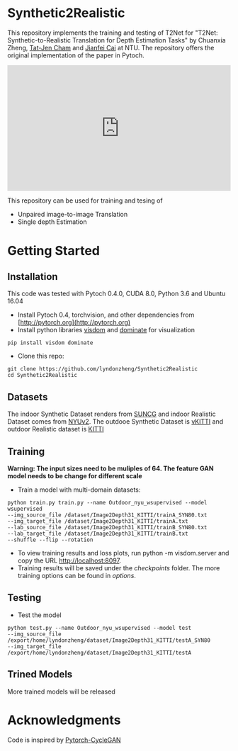 # Synthetic2Realistic
This repository implements the training and testing of T2Net for "T2Net: Synthetic-to-Realistic Translation for Depth Estimation Tasks" by Chuanxia Zheng, [Tat-Jen Cham](http://www.ntu.edu.sg/home/astjcham/) and [Jianfei Cai](http://www.ntu.edu.sg/home/asjfcai/) at NTU. The repository offers the original implementation of the paper in Pytoch.

<div style="max-width:640px; margin:0 auto 10px;" >
<div
style="position: relative;
width:100%;
padding-bottom:56.25%;
height:0;">
<iframe style="position: absolute;top: 0;left: 0;width: 100%;height: 100%;"  src="https://youtu.be/B6lOToIk0xY" frameborder="0" allowfullscreen></iframe>
</div>
</div>



This repository can be used for training and tesing of
- Unpaired image-to-image Translation
- Single depth Estimation

# Getting Started
## Installation
This code was tested with Pytoch 0.4.0, CUDA 8.0, Python 3.6 and Ubuntu 16.04
- Install Pytoch 0.4, torchvision, and other dependencies from [http://pytorch.org](http://pytorch.org)
- Install python libraries [visdom](https://github.com/facebookresearch/visdom) and [dominate](https://github.com/Knio/dominate) for visualization

```
pip install visdom dominate
```
- Clone this repo:

```
git clone https://github.com/lyndonzheng/Synthetic2Realistic
cd Synthetic2Realistic
```

## Datasets
The indoor Synthetic Dataset renders from [SUNCG](http://suncg.cs.princeton.edu/) and indoor Realistic Dataset comes from [NYUv2](https://cs.nyu.edu/~silberman/datasets/nyu_depth_v2.html).
The outdooe Synthetic Dataset is [vKITTI](http://www.europe.naverlabs.com/Research/Computer-Vision/Proxy-Virtual-Worlds) and outdoor Realistic dataset is [KITTI](http://www.cvlibs.net/datasets/kitti/)

## Training
**Warning: The input sizes need to be muliples of 64. The feature GAN model needs to be change for different scale**

- Train a model with multi-domain datasets:

```
python train.py train.py --name Outdoor_nyu_wsupervised --model wsupervised
--img_source_file /dataset/Image2Depth31_KITTI/trainA_SYN80.txt
--img_target_file /dataset/Image2Depth31_KITTI/trainA.txt
--lab_source_file /dataset/Image2Depth31_KITTI/trainB_SYN80.txt
--lab_target_file /dataset/Image2Depth31_KITTI/trainB.txt
--shuffle --flip --rotation
```

- To view training results and loss plots, run python -m visdom.server and copy the URL [http://localhost:8097](http://localhost:8097).
- Training results will be saved under the *checkpoints* folder. The more training options can be found in *options*.

## Testing
- Test the model

```
python test.py --name Outdoor_nyu_wsupervised --model test
--img_source_file /export/home/lyndonzheng/dataset/Image2Depth31_KITTI/testA_SYN80
--img_target_file /export/home/lyndonzheng/dataset/Image2Depth31_KITTI/testA
```

## Trined Models

More trained models will be released

# Acknowledgments
Code is inspired by [Pytorch-CycleGAN](https://github.com/junyanz/pytorch-CycleGAN-and-pix2pix)
